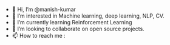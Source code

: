 - 👋 Hi, I’m @manish-kumar
- 👀 I’m interested in Machine learning, deep learning, NLP, CV.
- 🌱 I’m currently learning Reinforcement Learning
- 💞️ I’m looking to collaborate on open source projects.
- 📫 How to reach me : 

<!---
manish-kumar-iisc/manish-kumar-iisc is a ✨ special ✨ repository because its `README.md` (this file) appears on your GitHub profile.
You can click the Preview link to take a look at your changes.
--->
